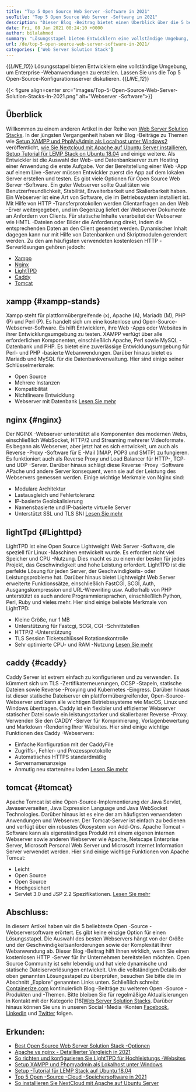 ```yaml
---
title: "Top 5 Open Source Web Server -Software in 2021" 
seoTitle: "Top 5 Open Source Web Server -Software in 2021" 
description: "Dieser Blog -Beitrag bietet einen Überblick über die 5 beliebtesten Webserver -Software. Alle hier aufgeführten Software sind selbst gehostet, kostenlos und bieten umfangreiche Funktionen." 
date: Fri, 08 Jan 2021 08:24:10 +0000
author: bilalahmed
summary: "Lösungsstapel bieten Entwicklern eine vollständige Umgebung, um Enterprise -Webanwendungen zu erstellen. Lassen Sie uns die Top 5 Open-Source-Konfigurationsserver diskutieren." 
url: /de/top-5-open-source-web-server-software-in-2021/
categories: ['Web Server Solution Stack']
---
```

{{_LINE_10_}}
  Lösungsstapel bieten Entwicklern eine vollständige Umgebung, um Enterprise -Webanwendungen zu erstellen. Lassen Sie uns die Top 5 Open-Source-Konfigurationsserver diskutieren.
{{_LINE_12_}}

{{< figure align=center src="images/Top-5-Open-Source-Web-Server-Solution-Stacks-In-2021.png" alt="Webserver -Software">}}


## Überblick
Willkommen zu einem anderen Artikel in der Reihe von [Web Server Solution Stacks][1]. In der jüngsten Vergangenheit haben wir Blog -Beiträge zu Themen wie [Setup XAMPP und PhpMyAdmin als Localhost unter Windows][2][2] veröffentlicht, [wie Sie Nextcloud mit Apache auf Ubuntu Server installieren][3], [Setup Tutorial für LEMP Stack on Ubuntu 18.04][4] und einige weitere. Als Entwickler ist die Auswahl der Web- und Datenbankserver zum Hosting einer Anwendung die erste Aufgabe. Vor der Bereitstellung einer Web -App auf einem Live -Server müssen Entwickler zuerst die App auf dem lokalen Server erstellen und testen. Es gibt viele Optionen für Open Source Web Server -Software. Ein guter Webserver sollte Qualitäten wie Benutzerfreundlichkeit, Stabilität, Erweiterbarkeit und Skalierbarkeit haben.
Ein Webserver ist eine Art von Software, die im Betriebssystem installiert ist. Mit Hilfe von HTTP -Transferprotokollen werden Clientanfragen an den Web -Erver weitergegeben, und im Gegenzug liefert der Webserver Dokumente an Anfordern von Clients. Für statische Inhalte verarbeitet der Webserver wie HMTL -Dateien oder Bilder die Anforderung direkt, indem die entsprechenden Daten an den Client gesendet werden. Dynamischer Inhalt dagegen kann nur mit Hilfe von Datenbanken und Skriptmodulen gerendert werden. Zu den am häufigsten verwendeten kostenlosen HTTP -Serverlösungen gehören jedoch:
  * [Xampp][5]
  * [Nginx][6]
  * [LightTPD][7]
  * [Caddy][8]
  * [Tomcat][9]

## xampp   {#xampp-stands}
Xampp steht für plattformübergreifende (x), Apache (A), Mariadb (M), PHP (P) und Perl (P). Es handelt sich um eine kostenlose und Open-Source-Webserver-Software. Es hilft Entwicklern, ihre Web -Apps oder Websites in ihrer Entwicklungsumgebung zu testen. XAMPP verfügt über alle erforderlichen Komponenten, einschließlich Apache, Perl sowie MySQL -Datenbank und PHP. Es bietet eine zuverlässige Entwicklungsumgebung für Perl- und PHP -basierte Webanwendungen. Darüber hinaus bietet es Mariadb und MySQL für die Datenbankverwaltung. Hier sind einige seiner Schlüsselmerkmale:
  * Open Source
  * Mehrere Instanzen
  * Kompatibilität
  * Nichtlineare Entwicklung
  * Webserver mit Datenbank
[Lesen Sie mehr][10]

## nginx   {#nginx}
Der NGINX -Webserver unterstützt alle Komponenten des modernen Webs, einschließlich WebSocket, HTTP/2 und Streaming mehrerer Videoformate. Es begann als Webserver, aber jetzt hat es sich entwickelt, um auch als Reverse -Proxy -Software für E -Mail (IMAP, POP3 und SMTP) zu fungieren. Es funktioniert auch als Reverse Proxy und Load Balancer für HTTP-, TCP- und UDP -Server. Darüber hinaus schlägt diese Reverse -Proxy -Software APache und andere Server konsequent, wenn sie auf der Leistung des Webservers gemessen werden. Einige wichtige Merkmale von Nginx sind:
  * Modulare Architektur
  * Lastausgleich und Fehlertoleranz
  * IP-basierte Geolokalisierung
  * Namensbasierte und IP-basierte virtuelle Server
  * Unterstützt SSL und TLS SNI
[Lesen Sie mehr][11]

## lightTpd   {#Lighttpd}
LightTPD ist eine Open Source Lightweight Web Server -Software, die speziell für Linux -Maschinen entwickelt wurde. Es erfordert nicht viel Speicher und CPU -Nutzung. Dies macht es zu einem der besten für jedes Projekt, das Geschwindigkeit und hohe Leistung erfordert. LightTPD ist die perfekte Lösung für jeden Server, der Geschwindigkeits- oder Leistungsprobleme hat. Darüber hinaus bietet Lightweight Web Server erweiterte Funktionssätze, einschließlich FastCGI, SCGI, Auth, Ausgangskompression und URL-Wrewriting usw. Außerhalb von PHP unterstützt es auch andere Programmiersprachen, einschließlich Python, Perl, Ruby und vieles mehr. Hier sind einige beliebte Merkmale von LightTPD:
  * Kleine Größe, nur 1 MB
  * Unterstützung für Fastcgi, SCGI, CGI -Schnittstellen
  * HTTP/2 -Unterstützung
  * TLS Session Ticketschlüssel Rotationskontrolle
  * Sehr optimierte CPU- und RAM -Nutzung
[Lesen Sie mehr][12]

## caddy   {#caddy}
Caddy Server ist extrem einfach zu konfigurieren und zu verwenden. Es kümmert sich um TLS -Zertifikaterneuerungen, OCSP -Stapeln, statische Dateien sowie Reverse -Proxying und Kubernetes -Eingress. Darüber hinaus ist dieser statische Dateiserver ein plattformübergreifender, Open-Source-Webserver und kann alle wichtigen Betriebssysteme wie MacOS, Linux und Windows übertragen. Caddy ist ein flexibler und effizienter Webserver statischer Datei sowie ein leistungsstarker und skalierbarer Reverse -Proxy. Verwenden Sie den CADDY -Server für Komprimierung, Vorlagenbewertung und Markdown -Rendering Ihrer Websites. Hier sind einige wichtige Funktionen des Caddy -Webservers:
  * Einfache Konfiguration mit der CaddyFile
  * Zugriffs-, Fehler- und Prozessprotokolle
  * Automatisches HTTPS standardmäßig
  * Servernamenanzeige
  * Anmutig neu starten/neu laden
[Lesen Sie mehr][13]

## tomcat   {#tomcat}
Apache Tomcat ist eine Open-Source-Implementierung der Java Servlet, Javaserverseiten, Java Expression Language und Java WebSocket Technologies. Darüber hinaus ist es eine der am häufigsten verwendeten Anwendungen und Webserver. Der Tomcat-Server ist einfach zu bedienen und verfügt über ein robustes Ökosystem von Add-Ons. Apache Tomcat -Software kann als eigenständiges Produkt mit einem eigenen internen Webserver sowie anderen Webserver wie Apache, Netscape Enterprise Server, Microsoft Personal Web Server und Microsoft Internet Information Server verwendet werden. Hier sind einige wichtige Funktionen von Apache Tomcat:
  * Leicht
  * Open Source
  * Open Source
  * Hochgesichert
  * Servlet 3.0 und JSP 2.2 Spezifikationen.
[Lesen Sie mehr][14]

## Abschluss:
In diesem Artikel haben wir die 5 beliebteste Open -Source -Webserversoftware erörtert. Es gibt keine einzige Option für einen Lösungsstapel. Die Auswahl des besten Webservers hängt von der Größe und der Geschwindigkeitsanforderungen sowie der Komplexität Ihrer Webanwendung ab. Dieser Blog -Beitrag hilft Ihnen wirklich, wenn Sie einen kostenlosen HTTP -Server für Ihr Unternehmen bereitstellen möchten. Open Source Community ist sehr lebendig und hat viele dynamische und statische Dateiserverlösungen entwickelt. Um die vollständigen Details der oben genannten Lösungsstapel zu überprüfen, besuchen Sie bitte die im Abschnitt „Explore“ genannten Links unten.
Schließlich schreibt [Containerize.com][15] kontinuierlich Blog -Beiträge zu weiteren Open -Source -Produkten und -Themen. Bitte bleiben Sie für regelmäßige Aktualisierungen in Kontakt mit der Kategorie [16][Web Server Solution Stacks][1]. Darüber hinaus können Sie uns in unseren Social -Media -Konten [Facebook][17], [LinkedIn][18] und [Twitter][19] folgen.

## Erkunden:
  * [Best Open Source Web Server Solution Stack -Optionen][20]
  * [Apache vs nginx - Detaillierter Vergleich in 2021][21]
  * [So richten und konfigurieren Sie LightTPD für Hochleistungs -Websites][22]
  * [Setup XAMPP und Phpmyadmin als Lokalhost unter Windows][2]
  * [Setup -Tutorial für LEMP Stack auf Ubuntu 18.04][4]
  * [Top 5 Open -Source -Cloud -Speichersoftware in 2021][23]
  * [So installieren Sie NextCloud mit Apache auf Ubuntu Server][3]

  
[1]: https://products.containerize.com/solution-stack/
[2]: https://blog.containerize.com/database-management-software/how-to-setup-xampp-and-phpmyadmin-as-localhost-on-windows/
[3]: https://blog.containerize.com/backup-and-sync-software/how-to-install-nextcloud-with-apache-on-ubuntu-server/
[4]: https://blog.containerize.com/web-server-solution-stack/setup-tutorial-for-lemp-stack-on-ubuntu-18-04/
[5]: #xampp-stands
[6]: #NGINX
[7]: #Lighttpd
[8]: #Caddy
[9]: #Tomcat
[10]: https://products.containerize.com/solution-stack/xampp
[11]: https://products.containerize.com/solution-stack/nginx
[12]: https://products.containerize.com/solution-stack/lighttpd
[13]: https://products.containerize.com/solution-stack/caddy
[14]: https://products.containerize.com/solution-stack/tomcat
[15]: https://www.containerize.com/
[16]: https://products.containerize.com/video-editing-software
[17]: https://web.facebook.com/containerize
[18]: https://www.linkedin.com/company/containerize/
[19]: https://twitter.com/containerize_co
[20]: https://products.containerize.com/solution-stack
[21]: https://blog.containerize.com/2021/02/26/apache-vs-nginx-detailed-comparison-in-2021/
[22]: https://blog.containerize.com/2020/12/16/setup-and-configure-lighttpd-web-server-for-high-performance-websites/
[23]: https://blog.containerize.com/backup-and-sync-software/top-5-open-source-cloud-storage-software-in-2021/
